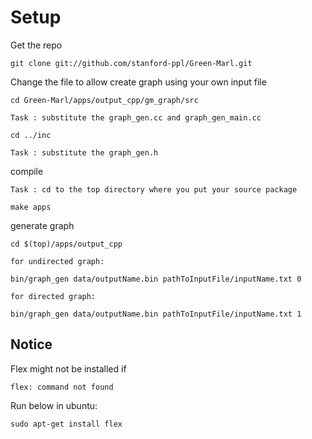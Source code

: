 # Setup

Get the repo

```
git clone git://github.com/stanford-ppl/Green-Marl.git
```

Change the file to allow create graph using your own input file
```
cd Green-Marl/apps/output_cpp/gm_graph/src
```

	Task : substitute the graph_gen.cc and graph_gen_main.cc

```
cd ../inc
```

	Task : substitute the graph_gen.h 

compile

	Task : cd to the top directory where you put your source package
```
make apps
```

generate graph

```
cd $(top)/apps/output_cpp
```
	for undirected graph:

```
bin/graph_gen data/outputName.bin pathToInputFile/inputName.txt 0
```
	
	for directed graph:
	
```
bin/graph_gen data/outputName.bin pathToInputFile/inputName.txt 1
```
	

## Notice 
Flex might not be installed if 

```
flex: command not found
```
Run below in ubuntu:

```
sudo apt-get install flex
```

